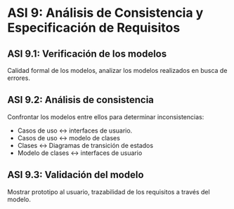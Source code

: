 # ASI 9: Análisis de Consistencia y Especificación de Requisitos

## ASI 9.1: Verificación de los modelos
Calidad formal de los modelos, analizar los modelos realizados en busca de errores.

## ASI 9.2: Análisis de consistencia
Confrontar los modelos entre ellos para determinar inconsistencias:

- Casos de uso ↔ interfaces de usuario.
- Casos de uso ↔ modelo de clases
- Clases ↔ Diagramas de transición de estados
- Modelo de clases ↔ interfaces de usuario

## ASI 9.3: Validación del modelo
Mostrar prototipo al usuario, trazabilidad de los requisitos a través del modelo.

